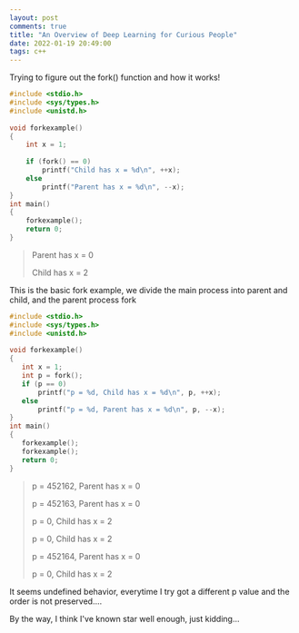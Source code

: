 ```yaml
---
layout: post
comments: true
title: "An Overview of Deep Learning for Curious People"
date: 2022-01-19 20:49:00
tags: c++
---
```


Trying to figure out the fork() function and how it works!

```cpp
#include <stdio.h>
#include <sys/types.h>
#include <unistd.h>
  
void forkexample()
{
    int x = 1;
  
    if (fork() == 0)
        printf("Child has x = %d\n", ++x);
    else
        printf("Parent has x = %d\n", --x);
}
int main()
{
    forkexample();
    return 0;
}
```

> Parent has x = 0
> 
> Child has x = 2
 
 This is the basic fork example, we divide the main process into parent and child, and the parent process fork 
 
 
 ```cpp
#include <stdio.h>
#include <sys/types.h>
#include <unistd.h>
  
void forkexample()
{
    int x = 1;
    int p = fork();
    if (p == 0)
        printf("p = %d, Child has x = %d\n", p, ++x);
    else
        printf("p = %d, Parent has x = %d\n", p, --x);
}
int main()
{
    forkexample();
    forkexample();
    return 0;
}
```

> p = 452162, Parent has x = 0
> 
> p = 452163, Parent has x = 0
> 
> p = 0, Child has x = 2
> 
> p = 0, Child has x = 2
> 
> p = 452164, Parent has x = 0
> 
> p = 0, Child has x = 2

 It seems undefined behavior, everytime I try got a different p value and the order is not preserved....

 By the way, I think I've known star well enough, just kidding...

